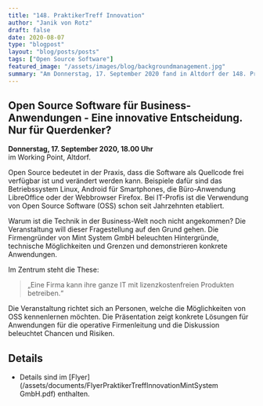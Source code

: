 ```yaml
---
title: "148. PraktikerTreff Innovation"
author: "Janik von Rotz"
draft: false
date: 2020-08-07
type: "blogpost"
layout: "blog/posts/posts"
tags: ["Open Source Software"]
featured_image: "/assets/images/blog/backgroundmanagement.jpg"
summary: "Am Donnerstag, 17. September 2020 fand in Altdorf der 148. PraktikerTreff Innovation des ITZ statt. Mint System GmbH ging der Frage nach, ob Open Source für Businessanwendungen eine innovative Entsche..."
---
```


## Open Source Software für Business-Anwendungen - Eine innovative Entscheidung. Nur für Querdenker?

**Donnerstag, 17. September 2020, 18.00 Uhr**  
im Working Point, Altdorf.

Open Source bedeutet in der Praxis, dass die Software als Quellcode frei verfügbar ist und verändert werden kann. Beispiele dafür sind das Betriebssystem Linux, Android für Smartphones, die Büro-Anwendung LibreOffice oder der Webbrowser Firefox. Bei IT-Profis ist die Verwendung von Open Source Software (OSS) schon seit Jahrzehnten etabliert. 

Warum ist die Technik in der Business-Welt noch nicht angekommen? Die Veranstaltung will dieser Fragestellung auf den Grund gehen. Die Firmengründer von Mint System GmbH beleuchten Hintergründe, technische Möglichkeiten und Grenzen und demonstrieren konkrete Anwendungen. 

Im Zentrum steht die These: 

> „Eine Firma kann ihre ganze IT mit lizenzkostenfreien Produkten betreiben.“

Die Veranstaltung richtet sich an Personen, welche die Möglichkeiten von OSS kennenlernen möchten. Die Präsentation zeigt konkrete Lösungen für Anwendungen für die operative Firmenleitung und die Diskussion beleuchtet Chancen und Risiken.

## Details

- Details sind im [Flyer](/assets/documents/FlyerPraktikerTreffInnovationMintSystem GmbH.pdf) enthalten. 

